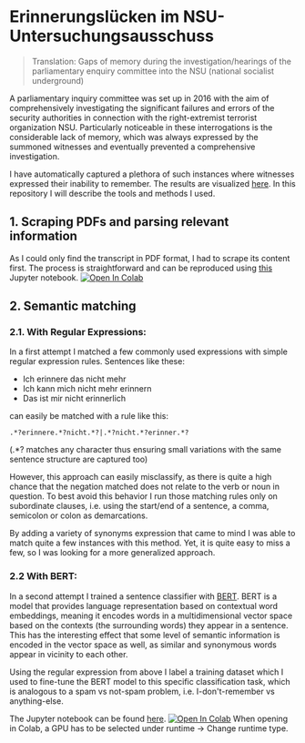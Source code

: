 # Erinnerungslücken im NSU-Untersuchungsausschuss
>Translation: Gaps of memory during the investigation/hearings of the parliamentary enquiry committee into the NSU (national socialist underground)


A parliamentary inquiry committee was set up in 2016 with the aim of comprehensively investigating the significant failures and errors of the security authorities in connection with the right-extremist terrorist organization NSU. Particularly noticeable in these interrogations is the considerable lack of memory, which was always expressed by the summoned witnesses and eventually prevented a comprehensive investigation.

I have automatically captured a plethora of such instances where witnesses expressed their inability to remember. The results are visualized [here](https://erinnerungsluecken-im-nsu-untersuchungsausschuss.de). In this repository I will describe the tools and methods I used.

## 1. Scraping PDFs and parsing relevant information

As I could only find the transcript in PDF format, I had to scrape its content first. The process is straightforward and can be reproduced using [this](https://github.com/jonasengelmann/erinnerungsluecken-im-nsu-untersuchungsausschuss/blob/master/Scraping_and_parsing_of_transcripts.ipynb) Jupyter notebook. [![Open In Colab](https://colab.research.google.com/assets/colab-badge.svg)](https://colab.research.google.com/github/jonasengelmann/erinnerungsluecken-im-nsu-untersuchungsausschuss/blob/master/Scraping_and_parsing_of_transcripts.ipynb)

## 2. Semantic matching


### 2.1. With Regular Expressions:

In a first attempt I matched a few commonly used expressions with simple regular expression rules. Sentences like these: 

* Ich erinnere das nicht mehr
* Ich kann mich nicht mehr erinnern
* Das ist mir nicht erinnerlich

can easily be matched with a rule like this:

```
.*?erinnere.*?nicht.*?|.*?nicht.*?erinner.*?
```
(.*? matches any character thus ensuring small variations with the same sentence structure are captured too)


However, this approach can easily misclassify, as there is quite a high chance that the negation matched does not relate to the verb or noun in question. To best avoid this behavior I run those matching rules only on subordinate clauses, i.e. using the start/end of a sentence, a comma, semicolon or colon as demarcations.

By adding a variety of synonyms expression that came to mind I was able to match quite a few instances with this method. Yet, it is quite easy to miss a few, so I was looking for a more generalized approach.

### 2.2 With BERT:

In a second attempt I trained a sentence classifier with [BERT](https://github.com/google-research/bert). BERT is a model that provides language representation based on contextual word embeddings, meaning it encodes words in a multidimensional vector space based on the contexts (the surrounding words) they appear in a sentence. This has the interesting effect that some level of semantic information is encoded in the vector space as well, as similar and synonymous words appear in vicinity to each other.

Using the regular expression from above I label a training dataset which I used to fine-tune the BERT model to this specific classification task, which is analogous to a spam vs not-spam problem, i.e. I-don't-remember vs anything-else.

The Jupyter notebook can be found [here](https://github.com/jonasengelmann/erinnerungsluecken-im-nsu-untersuchungsausschuss/blob/master/Semantic_matching.ipynb). 
[![Open In Colab](https://colab.research.google.com/assets/colab-badge.svg)](https://github.com/jonasengelmann/erinnerungsluecken-im-nsu-untersuchungsausschuss/blob/master/Semantic_matching.ipynb) When opening in Colab, a GPU has to be selected under runtime -> Change runtime type.
